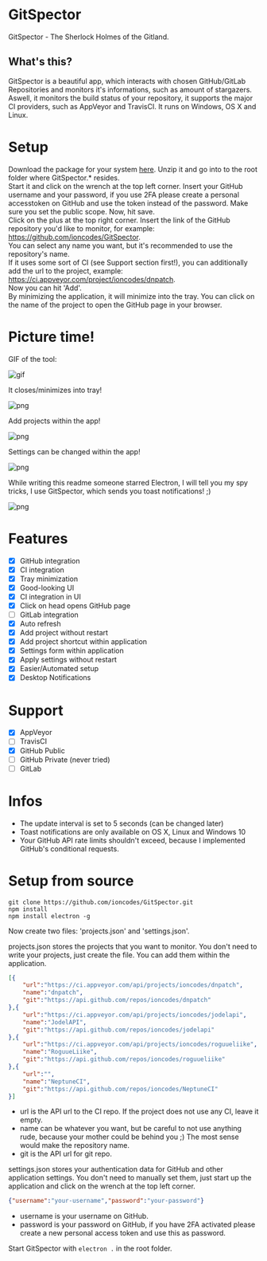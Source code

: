 # GitSpector
GitSpector - The Sherlock Holmes of the Gitland.

## What's this?
GitSpector is a beautiful app, which interacts with chosen GitHub/GitLab Repositories and monitors it's informations, such as amount of stargazers. Aswell, it monitors the build status of your repository, it supports the major CI providers, such as AppVeyor and TravisCI.
It runs on Windows, OS X and Linux.

# Setup
Download the package for your system [here](https://github.com/ioncodes/GitSpector/releases). Unzip it and go into to the root folder where GitSpector.* resides.  
Start it and click on the wrench at the top left corner. Insert your GitHub username and your password, if you use 2FA please create a personal accesstoken on GitHub and use the token instead of the password. Make sure you set the public scope. Now, hit save.  
Click on the plus at the top right corner. Insert the link of the GitHub repository you'd like to monitor, for example: https://github.com/ioncodes/GitSpector.  
You can select any name you want, but it's recommended to use the repository's name.  
If it uses some sort of CI (see Support section first!), you can additionally add the url to the project, example: https://ci.appveyor.com/project/ioncodes/dnpatch.  
Now you can hit 'Add'.  
By minimizing the application, it will minimize into the tray.
You can click on the name of the project to open the GitHub page in your browser.

# Picture time!
GIF of the tool:

![gif](http://i.imgur.com/cWf2yNW.gif)

It closes/minimizes into tray!

![png](http://i.imgur.com/a1GfCLp.png)

Add projects within the app!

![png](http://i.imgur.com/88QRsxz.png)

Settings can be changed within the app!

![png](http://i.imgur.com/jdE2CAe.png)

While writing this readme someone starred Electron, I will tell you my spy tricks, I use GitSpector, which sends you toast notifications! ;)

![png](http://i.imgur.com/e5PwyXI.png)

# Features
- [x] GitHub integration
- [x] CI integration
- [x] Tray minimization
- [x] Good-looking UI
- [x] CI integration in UI
- [x] Click on head opens GitHub page
- [ ] GitLab integration
- [x] Auto refresh
- [x] Add project without restart
- [x] Add project shortcut within application
- [x] Settings form within application
- [x] Apply settings without restart
- [x] Easier/Automated setup
- [x] Desktop Notifications

# Support
- [x] AppVeyor
- [ ] TravisCI
- [x] GitHub Public
- [ ] GitHub Private (never tried)
- [ ] GitLab

# Infos
* The update interval is set to 5 seconds (can be changed later)
* Toast notifications are only available on OS X, Linux and Windows 10
* Your GitHub API rate limits shouldn't exceed, because I implemented GitHub's conditional requests.

# Setup from source
```
git clone https://github.com/ioncodes/GitSpector.git
npm install
npm install electron -g
```
Now create two files: 'projects.json' and 'settings.json'.

projects.json stores the projects that you want to monitor.
You don't need to write your projects, just create the file. You can add them within the application.
```json
[{
    "url":"https://ci.appveyor.com/api/projects/ioncodes/dnpatch",
    "name":"dnpatch",
    "git":"https://api.github.com/repos/ioncodes/dnpatch"
},{
    "url":"https://ci.appveyor.com/api/projects/ioncodes/jodelapi",
    "name":"JodelAPI",
    "git":"https://api.github.com/repos/ioncodes/jodelapi"
},{
    "url":"https://ci.appveyor.com/api/projects/ioncodes/roguueliike",
    "name":"RoguueLiike",
    "git":"https://api.github.com/repos/ioncodes/roguueliike"
},{
    "url":"",
    "name":"NeptuneCI",
    "git":"https://api.github.com/repos/ioncodes/NeptuneCI"
}]
```
* url is the API url to the CI repo. If the project does not use any CI, leave it empty.
* name can be whatever you want, but be careful to not use anything rude, because your mother could be behind you ;) The most sense would make the repository name.
* git is the API url for git repo.

settings.json stores your authentication data for GitHub and other application settings.
You don't need to manually set them, just start up the application and click on the wrench at the top left corner.
```json
{"username":"your-username","password":"your-password"}
```
* username is your username on GitHub.
* password is your password on GitHub, if you have 2FA activated please create a new personal access token and use this as password.

Start GitSpector with ```electron .``` in the root folder.
